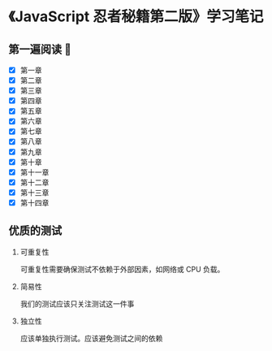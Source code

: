 # 《JavaScript 忍者秘籍第二版》学习笔记

## 第一遍阅读 :closed_book:

- [x] 第一章
- [x] 第二章
- [x] 第三章
- [x] 第四章
- [x] 第五章
- [x] 第六章
- [x] 第七章
- [x] 第八章
- [x] 第九章
- [x] 第十章
- [x] 第十一章
- [x] 第十二章
- [x] 第十三章
- [x] 第十四章

## 优质的测试

1. 可重复性

   可重复性需要确保测试不依赖于外部因素，如网络或 CPU 负载。

2. 简易性

   我们的测试应该只关注测试这一件事

3. 独立性

   应该单独执行测试。应该避免测试之间的依赖
